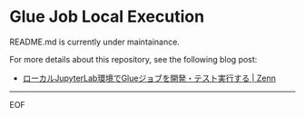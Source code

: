 # Glue Job Local Execution

README.md is currently under maintainance. 

For more details about this repository, see the following blog post: 

* [ローカルJupyterLab環境でGlueジョブを開発・テスト実行する | Zenn](https://zenn.dev/yamagishihrd/articles/298a431d050af7)

---
EOF
